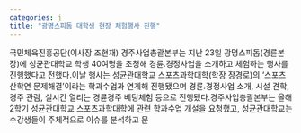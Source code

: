 ```yaml
---
categories: j
title: "광명스피돔 대학생 현장 체험행사 진행"
---
```

국민체육진흥공단(이사장 조현재) 경주사업총괄본부는 지난 23일 광명스피돔(경륜본장)에 성균관대학교 학생 40여명을 초청해 경륜․경정사업을 소개하고 체험하는 행사를 진행했다고 전했다.이날 행사는 성균관대학교 스포츠과학대학(학장 장경로)의 ‘스포츠 산학연 문제해결’이라는 학과수업과 연계해 진행됐으며 경륜․경정사업 소개, 시설 견학, 경주 관람, 실시간 열리는 경륜경주 베팅체험 등으로 진행됐다.경주사업총괄본부는 올해 2학기 성균관대학교 스포츠과학대학에 관련 학과수업 개설을 요청했고, 성균관대학교는 수강생들이 주체적으로 이슈를 분석하고 문